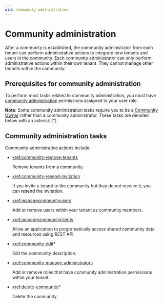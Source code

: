 ```yaml
---
uid: community-administration
---
```


# Community administration

After a community is established, the community administrator from each tenant can perform administrative actions to integrate new tenants and users in the community. Each community administrator can only perform administrative actions within their own tenant. They cannot manage other tenants within the community.

## Prerequisites for community administration

To perform most tasks related to community administration, you must have [community administration](xref:ccRoles#community-administrators-preview) permissions assigned to your user role.

**Note:** Some community administration tasks require you to be a [Community Owner](xref:ccRoles#community-owner-preview) rather than a community administrator. These tasks are denoted below with an asterisk (*).

## Community administration tasks

Community administrative actions include:

- <xref:community-remove-tenants>

	Remove tenants from a community. 

- <xref:community-resend-invitation>

	If you invite a tenant to the community but they do not receive it, you can resend the invitation.

- <xref:managecommunityusers>

	Add or remove users within your tenant as community members.

- <xref:managecommunityclients>

	Allow an application to programatically access shared community data and resources using REST API.

- <xref:community-edit>*

	Edit the community description. 

- <xref:community-manage-administrators>

	Add or remove roles that have community administration permissions within your tenant.

- <xref:delete-community>*

	Delete the community.
